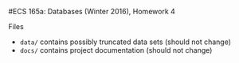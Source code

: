 #ECS 165a: Databases (Winter 2016), Homework 4

Files
- `data/` contains possibly truncated data sets (should not change)
- `docs/` contains project documentation (should not change)
